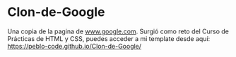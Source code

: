 # Clon-de-Google
Una copia de la pagina de www.google.com.
Surgió como reto del Curso de Prácticas de HTML y CSS, puedes acceder a mi template desde aquí: https://peblo-code.github.io/Clon-de-Google/
